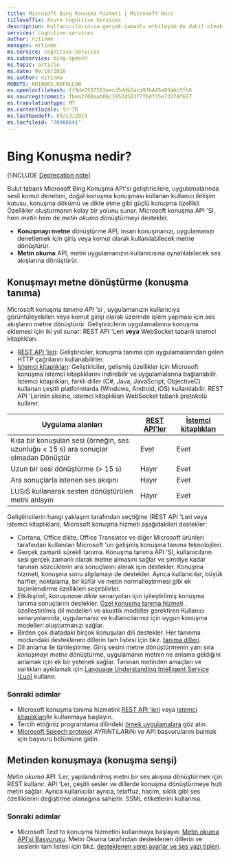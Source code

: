 ```yaml
---
title: Microsoft Bing Konuşma hizmeti | Microsoft Docs
titlesuffix: Azure Cognitive Services
description: Kullanıcılarınıza gerçek zamanlı etkileşim de dahil olmak üzere, uygulamalarınıza konuşma odaklı eylemler eklemek için Microsoft konuşma API 'sini kullanın.
services: cognitive-services
author: nitinme
manager: nitinme
ms.service: cognitive-services
ms.subservice: bing-speech
ms.topic: article
ms.date: 09/18/2018
ms.author: nitinme
ROBOTS: NOINDEX,NOFOLLOW
ms.openlocfilehash: ff9de2557583eecd5ddb2acd97b445a93abc5fb6
ms.sourcegitcommit: fbea2708aab06c19524583f7fbdf35e73274f657
ms.translationtype: MT
ms.contentlocale: tr-TR
ms.lasthandoff: 09/13/2019
ms.locfileid: "70966641"
---
```

# <a name="what-is-bing-speech"></a>Bing Konuşma nedir?

[!INCLUDE [Deprecation note](../../../includes/cognitive-services-bing-speech-api-deprecation-note.md)]

Bulut tabanlı Microsoft Bing Konuşma API'si geliştiricilere, uygulamalarında sesli komut denetimi, doğal konuşma konuşması kullanan kullanıcı iletişim kutusu, konuşma dökümü ve dikte etme gibi güçlü konuşma özellikli Özellikler oluşturmanın kolay bir yolunu sunar. Microsoft konuşma API 'SI, hem *metin* hem de *metin okuma* dönüştürmeyi destekler.

- **Konuşmayı metne** dönüştürme API, insan konuşmanızı, uygulamanızı denetlemek için giriş veya komut olarak kullanılabilecek metne dönüştürür.
- **Metin okuma** API, metni uygulamanızın kullanıcısına oynatılabilecek ses akışlarına dönüştürür.

## <a name="speech-to-text-speech-recognition"></a>Konuşmayı metne dönüştürme (konuşma tanıma)

Microsoft konuşma *tanıma API 'si* , uygulamanızın kullanıcıya görüntüleyebilen veya komut girişi olarak üzerinde işlem yapması için ses akışlarını metne dönüştürür. Geliştiricilerin uygulamalarına konuşma eklemesi için iki yol sunar: REST API 'Leri **veya** WebSocket tabanlı istemci kitaplıkları.

- [REST API 'leri](GetStarted/GetStartedREST.md): Geliştiriciler, konuşma tanıma için uygulamalarından gelen HTTP çağrılarını kullanabilirler.
- [İstemci kitaplıkları](GetStarted/GetStartedClientLibraries.md): Geliştiriciler, gelişmiş özellikler için Microsoft konuşma istemci kitaplıklarını indirebilir ve uygulamalarına bağlanabilir.  İstemci kitaplıkları, farklı diller (C#, Java, JavaScript, ObjectiveC) kullanan çeşitli platformlarda (Windows, Android, iOS) kullanılabilir. REST API 'Lerinin aksine, istemci kitaplıkları WebSocket tabanlı protokolü kullanır.

| Uygulama alanları | [REST API'ler](GetStarted/GetStartedREST.md) | [İstemci kitaplıkları](GetStarted/GetStartedClientLibraries.md) |
|-----|-----|-----|
| Kısa bir konuşulan sesi (örneğin, ses uzunluğu < 15 s) ara sonuçlar olmadan Dönüştür | Evet | Evet |
| Uzun bir sesi dönüştürme (> 15 s) | Hayır | Evet |
| Ara sonuçlarla istenen ses akışını | Hayır | Evet |
| LUSıS kullanarak sesten dönüştürülen metni anlayın | Hayır | Evet |

Geliştiricilerin hangi yaklaşım tarafından seçtiğine (REST API 'Leri veya istemci kitaplıkları), Microsoft konuşma hizmeti aşağıdakileri destekler:

- Cortana, Office dikte, Office Translator ve diğer Microsoft ürünleri tarafından kullanılan Microsoft 'un gelişmiş konuşma tanıma teknolojileri.
- Gerçek zamanlı sürekli tanıma. Konuşma tanıma API 'SI, kullanıcıların sesi gerçek zamanlı olarak metne almasını sağlar ve şimdiye kadar tanınan sözcüklerin ara sonuçlarını almak için destekler. Konuşma hizmeti, konuşma sonu algılamayı de destekler. Ayrıca kullanıcılar, büyük harfler, noktalama, bir küfür ve metin normalleştirmesi gibi ek biçimlendirme özellikleri seçebilirler.
- *Etkileşimli*, *konuşma*ve *dikte* senaryoları için iyileştirilmiş konuşma tanıma sonuçlarını destekler. [Özel konuşma tanıma hizmeti](../custom-speech-service/cognitive-services-custom-speech-home.md) , özelleştirilmiş dil modelleri ve akustik modeller gerektiren Kullanıcı senaryolarında, uygulamanız ve kullanıcılarınız için uygun konuşma modelleri oluşturmanızı sağlar.
- Birden çok diatadaki birçok konuşulan dili destekler. Her tanınma modundaki desteklenen dillerin tam listesi için bkz. [tanıma dilleri](api-reference-rest/supportedlanguages.md).
- Dil anlama ile tümleştirme. Giriş sesini metne dönüştürmenin yanı sıra *konuşmayı metne* dönüştürme, uygulamanın metnin ne anlama geldiğini anlamak için ek bir yetenek sağlar. Tanınan metinden amaçları ve varlıkları ayıklamak için [Language Understanding Intelligent Service (Luo)](../LUIS/what-is-luis.md) kullanır.

### <a name="next-steps"></a>Sonraki adımlar

- Microsoft konuşma tanıma hizmetini [REST API 'leri](GetStarted/GetStartedREST.md) veya [istemci kitaplıkları](GetStarted/GetStartedClientLibraries.md)ile kullanmaya başlayın.
- Tercih ettiğiniz programlama dilindeki [örnek uygulamalara](samples.md) göz atın.
- [Microsoft Speech protokol](API-Reference-REST/websocketprotocol.md) AYRıNTıLARıNı ve API başvurularını bulmak için başvuru bölümüne gidin.

## <a name="text-to-speech-speech-synthesis"></a>Metinden konuşmaya (konuşma senşi)

*Metin okuma* API 'Ler, yapılandırılmış metni bir ses akışına dönüştürmek için REST kullanır. API 'Ler, çeşitli sesler ve dillerde konuşma dönüştürmeye hızlı metin sağlar. Ayrıca kullanıcılar ayrıca, telaffuz, hacim, sıklık gibi ses özelliklerini değiştirme olanağına sahiptir. SSML etiketlerini kullanma.

### <a name="next-steps"></a>Sonraki adımlar

- Microsoft Text to konuşma hizmetini kullanmaya başlayın: [Metin okuma API'si Başvurusu](api-reference-rest/bingvoiceoutput.md). Metin Okuma tarafından desteklenen dillerin ve seslerin tam listesi için bkz. [desteklenen yerel ayarlar ve ses yazı tipleri](api-reference-rest/bingvoiceoutput.md#SupLocales).
